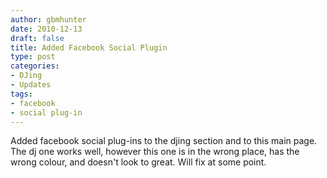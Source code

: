 ```yaml
---
author: gbmhunter
date: 2010-12-13
draft: false
title: Added Facebook Social Plugin
type: post
categories:
- DJing
- Updates
tags:
- facebook
- social plug-in
---
```


Added facebook social plug-ins to the djing section and to this main page. The dj one works well, however this one is in the wrong place, has the wrong colour, and doesn't look to great. Will fix at some point.
